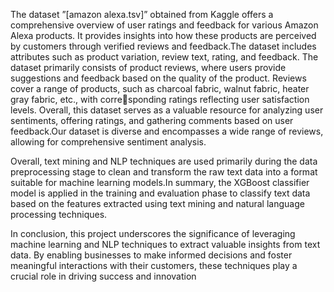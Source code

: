 The dataset ”[amazon alexa.tsv]” obtained from Kaggle
offers a comprehensive overview of user ratings and feedback for various Amazon Alexa products. It provides insights
into how these products are perceived by customers through
verified reviews and feedback.The dataset includes attributes
such as product variation, review text, rating, and feedback.
The dataset primarily consists of product reviews, where users
provide suggestions and feedback based on the quality of the
product. Reviews cover a range of products, such as charcoal
fabric, walnut fabric, heater gray fabric, etc., with corresponding ratings reflecting user satisfaction levels. Overall,
this dataset serves as a valuable resource for analyzing user
sentiments, offering ratings, and gathering comments based
on user feedback.Our dataset is diverse and encompasses a
wide range of reviews, allowing for comprehensive sentiment
analysis.

Overall, text mining and NLP techniques are used primarily
during the data preprocessing stage to clean and transform
the raw text data into a format suitable for machine learning
models.In summary, the XGBoost classifier model is applied in
the training and evaluation phase to classify text data based on
the features extracted using text mining and natural language
processing techniques.


In conclusion, this project underscores the significance of
leveraging machine learning and NLP techniques to extract
valuable insights from text data. By enabling businesses to
make informed decisions and foster meaningful interactions
with their customers, these techniques play a crucial role in
driving success and innovation
